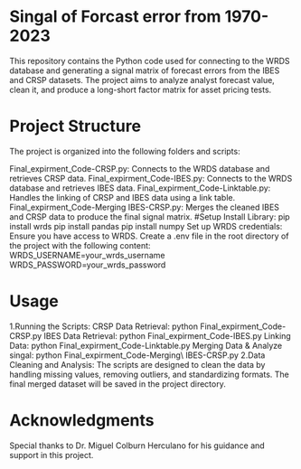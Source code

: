 # Singal of Forcast error from 1970-2023
This repository contains the Python code used for connecting to the WRDS database and generating a signal matrix of forecast errors from the IBES and CRSP datasets. The project aims to analyze analyst forecast value, clean it, and produce a long-short factor matrix for asset pricing tests.
# Project Structure
The project is organized into the following folders and scripts:

Final_expirment_Code-CRSP.py: Connects to the WRDS database and retrieves CRSP data.
Final_expirment_Code-IBES.py: Connects to the WRDS database and retrieves IBES data.
Final_expirment_Code-Linktable.py: Handles the linking of CRSP and IBES data using a link table.
Final_expirment_Code-Merging IBES-CRSP.py: Merges the cleaned IBES and CRSP data to produce the final signal matrix.
#Setup
Install Library:
pip install wrds
pip install pandas
pip install numpy
Set up WRDS credentials: Ensure you have access to WRDS. Create a .env file in the root directory of the project with the following content:
WRDS_USERNAME=your_wrds_username
WRDS_PASSWORD=your_wrds_password
# Usage
1.Running the Scripts:
CRSP Data Retrieval:
python Final_expirment_Code-CRSP.py
IBES Data Retrieval:
python Final_expirment_Code-IBES.py
Linking Data:
python Final_expirment_Code-Linktable.py
Merging Data & Analyze singal:
python Final_expirment_Code-Merging\ IBES-CRSP.py
2.Data Cleaning and Analysis:
The scripts are designed to clean the data by handling missing values, removing outliers, and standardizing formats. The final merged dataset will be saved in the project directory.
# Acknowledgments
Special thanks to Dr. Miguel Colburn Herculano for his guidance and support in this project.
